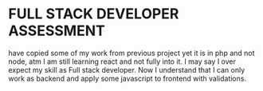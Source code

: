 # FULL STACK DEVELOPER ASSESSMENT
have copied some of my work from previous project yet it is in php and not node, atm I am still learning react and not fully into it. I may say I over expect my skill as Full stack developer. 
Now I understand that I can only work as backend and apply some javascript to frontend with validations.
